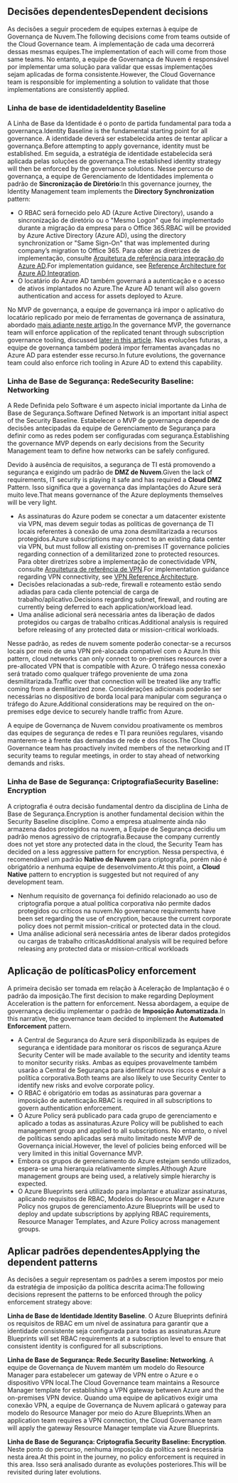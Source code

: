 <!-- TEMPLATE FILE - DO NOT ADD METADATA -->

## <a name="dependent-decisions"></a><span data-ttu-id="e0070-101">Decisões dependentes</span><span class="sxs-lookup"><span data-stu-id="e0070-101">Dependent decisions</span></span>

<span data-ttu-id="e0070-102">As decisões a seguir procedem de equipes externas à equipe de Governança de Nuvem.</span><span class="sxs-lookup"><span data-stu-id="e0070-102">The following decisions come from teams outside of the Cloud Governance team.</span></span> <span data-ttu-id="e0070-103">A implementação de cada uma decorrerá dessas mesmas equipes.</span><span class="sxs-lookup"><span data-stu-id="e0070-103">The implementation of each will come from those same teams.</span></span> <span data-ttu-id="e0070-104">No entanto, a equipe de Governança de Nuvem é responsável por implementar uma solução para validar que essas implementações sejam aplicadas de forma consistente.</span><span class="sxs-lookup"><span data-stu-id="e0070-104">However, the Cloud Governance team is responsible for implementing a solution to validate that those implementations are consistently applied.</span></span>

### <a name="identity-baseline"></a><span data-ttu-id="e0070-105">Linha de base de identidade</span><span class="sxs-lookup"><span data-stu-id="e0070-105">Identity Baseline</span></span>

<span data-ttu-id="e0070-106">A Linha de Base da Identidade é o ponto de partida fundamental para toda a governança.</span><span class="sxs-lookup"><span data-stu-id="e0070-106">Identity Baseline is the fundamental starting point for all governance.</span></span> <span data-ttu-id="e0070-107">A identidade deverá ser estabelecida antes de tentar aplicar a governança.</span><span class="sxs-lookup"><span data-stu-id="e0070-107">Before attempting to apply governance, identity must be established.</span></span> <span data-ttu-id="e0070-108">Em seguida, a estratégia de identidade estabelecida será aplicada pelas soluções de governança.</span><span class="sxs-lookup"><span data-stu-id="e0070-108">The established identity strategy will then be enforced by the governance solutions.</span></span>
<span data-ttu-id="e0070-109">Nesse percurso de governança, a equipe de Gerenciamento de Identidades implementa o padrão de **Sincronização de Diretório**:</span><span class="sxs-lookup"><span data-stu-id="e0070-109">In this governance journey, the Identity Management team implements the **Directory Synchronization** pattern:</span></span>

- <span data-ttu-id="e0070-110">O RBAC será fornecido pelo AD (Azure Active Directory), usando a sincronização de diretório ou o "Mesmo Logon" que foi implementado durante a migração da empresa para o Office 365.</span><span class="sxs-lookup"><span data-stu-id="e0070-110">RBAC will be provided by Azure Active Directory (Azure AD), using the directory synchronization or "Same Sign-On" that was implemented during company’s migration to Office 365.</span></span> <span data-ttu-id="e0070-111">Para obter as diretrizes de implementação, consulte [Arquitetura de referência para integração do Azure AD](/azure/architecture/reference-architectures/identity/azure-ad).</span><span class="sxs-lookup"><span data-stu-id="e0070-111">For implementation guidance, see [Reference Architecture for Azure AD Integration](/azure/architecture/reference-architectures/identity/azure-ad).</span></span>
- <span data-ttu-id="e0070-112">O locatário do Azure AD também governará a autenticação e o acesso de ativos implantados no Azure.</span><span class="sxs-lookup"><span data-stu-id="e0070-112">The Azure AD tenant will also govern authentication and access for assets deployed to Azure.</span></span>

<span data-ttu-id="e0070-113">No MVP de governança, a equipe de governança irá impor o aplicativo do locatário replicado por meio de ferramentas de governança de assinatura, abordado [mais adiante neste artigo](#subscription-model).</span><span class="sxs-lookup"><span data-stu-id="e0070-113">In the governance MVP, the governance team will enforce application of the replicated tenant through subscription governance tooling, discussed [later in this article](#subscription-model).</span></span> <span data-ttu-id="e0070-114">Nas evoluções futuras, a equipe de governança também poderá impor ferramentas avançadas no Azure AD para estender esse recurso.</span><span class="sxs-lookup"><span data-stu-id="e0070-114">In future evolutions, the governance team could also enforce rich tooling in Azure AD to extend this capability.</span></span>

### <a name="security-baseline-networking"></a><span data-ttu-id="e0070-115">Linha de Base de Segurança: Rede</span><span class="sxs-lookup"><span data-stu-id="e0070-115">Security Baseline: Networking</span></span>

<span data-ttu-id="e0070-116">A Rede Definida pelo Software é um aspecto inicial importante da Linha de Base de Segurança.</span><span class="sxs-lookup"><span data-stu-id="e0070-116">Software Defined Network is an important initial aspect of the Security Baseline.</span></span> <span data-ttu-id="e0070-117">Estabelecer o MVP de governança depende de decisões antecipadas da equipe de Gerenciamento de Segurança para definir como as redes podem ser configuradas com segurança.</span><span class="sxs-lookup"><span data-stu-id="e0070-117">Establishing the governance MVP depends on early decisions from the Security Management team to define how networks can be safely configured.</span></span>

<span data-ttu-id="e0070-118">Devido à ausência de requisitos, a segurança de TI está promovendo a segurança e exigindo um padrão de **DMZ de Nuvem**.</span><span class="sxs-lookup"><span data-stu-id="e0070-118">Given the lack of requirements, IT security is playing it safe and has required a **Cloud DMZ** Pattern.</span></span> <span data-ttu-id="e0070-119">Isso significa que a governança das implantações do Azure será muito leve.</span><span class="sxs-lookup"><span data-stu-id="e0070-119">That means governance of the Azure deployments themselves will be very light.</span></span>

- <span data-ttu-id="e0070-120">As assinaturas do Azure podem se conectar a um datacenter existente via VPN, mas devem seguir todas as políticas de governança de TI locais referentes à conexão de uma zona desmilitarizada a recursos protegidos.</span><span class="sxs-lookup"><span data-stu-id="e0070-120">Azure subscriptions may connect to an existing data center via VPN, but must follow all existing on-premises IT governance policies regarding connection of a demilitarized zone to protected resources.</span></span> <span data-ttu-id="e0070-121">Para obter diretrizes sobre a implementação de conectividade VPN, consulte [Arquitetura de referência de VPN](/azure/architecture/reference-architectures/hybrid-networking/vpn).</span><span class="sxs-lookup"><span data-stu-id="e0070-121">For implementation guidance regarding VPN connectivity, see [VPN Reference Architecture](/azure/architecture/reference-architectures/hybrid-networking/vpn).</span></span>
- <span data-ttu-id="e0070-122">Decisões relacionadas a sub-rede, firewall e roteamento estão sendo adiadas para cada cliente potencial de carga de trabalho/aplicativo.</span><span class="sxs-lookup"><span data-stu-id="e0070-122">Decisions regarding subnet, firewall, and routing are currently being deferred to each application/workload lead.</span></span>
- <span data-ttu-id="e0070-123">Uma análise adicional será necessária antes da liberação de dados protegidos ou cargas de trabalho críticas.</span><span class="sxs-lookup"><span data-stu-id="e0070-123">Additional analysis is required before releasing of any protected data or mission-critical workloads.</span></span>

<span data-ttu-id="e0070-124">Nesse padrão, as redes de nuvem somente poderão conectar-se a recursos locais por meio de uma VPN pré-alocada compatível com o Azure.</span><span class="sxs-lookup"><span data-stu-id="e0070-124">In this pattern, cloud networks can only connect to on-premises resources over a pre-allocated VPN that is compatible with Azure.</span></span> <span data-ttu-id="e0070-125">O tráfego nessa conexão será tratado como qualquer tráfego proveniente de uma zona desmilitarizada.</span><span class="sxs-lookup"><span data-stu-id="e0070-125">Traffic over that connection will be treated like any traffic coming from a demilitarized zone.</span></span> <span data-ttu-id="e0070-126">Considerações adicionais poderão ser necessárias no dispositivo de borda local para manipular com segurança o tráfego do Azure.</span><span class="sxs-lookup"><span data-stu-id="e0070-126">Additional considerations may be required on the on-premises edge device to securely handle traffic from Azure.</span></span>

<span data-ttu-id="e0070-127">A equipe de Governança de Nuvem convidou proativamente os membros das equipes de segurança de redes e TI para reuniões regulares, visando manterem-se à frente das demandas de rede e dos riscos.</span><span class="sxs-lookup"><span data-stu-id="e0070-127">The Cloud Governance team has proactively invited members of the networking and IT security teams to regular meetings, in order to stay ahead of networking demands and risks.</span></span>

### <a name="security-baseline-encryption"></a><span data-ttu-id="e0070-128">Linha de Base de Segurança: Criptografia</span><span class="sxs-lookup"><span data-stu-id="e0070-128">Security Baseline: Encryption</span></span>

<span data-ttu-id="e0070-129">A criptografia é outra decisão fundamental dentro da disciplina de Linha de Base de Segurança.</span><span class="sxs-lookup"><span data-stu-id="e0070-129">Encryption is another fundamental decision within the Security Baseline discipline.</span></span> <span data-ttu-id="e0070-130">Como a empresa atualmente ainda não armazena dados protegidos na nuvem, a Equipe de Segurança decidiu um padrão menos agressivo de criptografia.</span><span class="sxs-lookup"><span data-stu-id="e0070-130">Because the company currently does not yet store any protected data in the cloud, the Security Team has decided on a less aggressive pattern for encryption.</span></span>
<span data-ttu-id="e0070-131">Nessa perspectiva, é recomendável um padrão **Nativo de Nuvem** para criptografia, porém não é obrigatório a nenhuma equipe de desenvolvimento.</span><span class="sxs-lookup"><span data-stu-id="e0070-131">At this point, a **Cloud Native** pattern to encryption is suggested but not required of any development team.</span></span>

- <span data-ttu-id="e0070-132">Nenhum requisito de governança foi definido relacionado ao uso de criptografia porque a atual política corporativa não permite dados protegidos ou críticos na nuvem.</span><span class="sxs-lookup"><span data-stu-id="e0070-132">No governance requirements have been set regarding the use of encryption, because the current corporate policy does not permit mission-critical or protected data in the cloud.</span></span>
- <span data-ttu-id="e0070-133">Uma análise adicional será necessária antes de liberar dados protegidos ou cargas de trabalho críticas</span><span class="sxs-lookup"><span data-stu-id="e0070-133">Additional analysis will be required before releasing any protected data or mission-critical workloads</span></span>

## <a name="policy-enforcement"></a><span data-ttu-id="e0070-134">Aplicação de políticas</span><span class="sxs-lookup"><span data-stu-id="e0070-134">Policy enforcement</span></span>

<span data-ttu-id="e0070-135">A primeira decisão ser tomada em relação à Aceleração de Implantação é o padrão da imposição.</span><span class="sxs-lookup"><span data-stu-id="e0070-135">The first decision to make regarding Deployment Acceleration is the pattern for enforcement.</span></span> <span data-ttu-id="e0070-136">Nessa abordagem, a equipe de governança decidiu implementar o padrão de **Imposição Automatizada**.</span><span class="sxs-lookup"><span data-stu-id="e0070-136">In this narrative, the governance team decided to implement the **Automated Enforcement** pattern.</span></span>

- <span data-ttu-id="e0070-137">A Central de Segurança do Azure será disponibilizada às equipes de segurança e identidade para monitorar os riscos de segurança.</span><span class="sxs-lookup"><span data-stu-id="e0070-137">Azure Security Center will be made available to the security and identity teams to monitor security risks.</span></span> <span data-ttu-id="e0070-138">Ambas as equipes provavelmente também usarão a Central de Segurança para identificar novos riscos e evoluir a política corporativa.</span><span class="sxs-lookup"><span data-stu-id="e0070-138">Both teams are also likely to use Security Center to identify new risks and evolve corporate policy.</span></span>
- <span data-ttu-id="e0070-139">O RBAC é obrigatório em todas as assinaturas para governar a imposição de autenticação.</span><span class="sxs-lookup"><span data-stu-id="e0070-139">RBAC is required in all subscriptions to govern authentication enforcement.</span></span>
- <span data-ttu-id="e0070-140">O Azure Policy será publicado para cada grupo de gerenciamento e aplicado a todas as assinaturas.</span><span class="sxs-lookup"><span data-stu-id="e0070-140">Azure Policy will be published to each management group and applied to all subscriptions.</span></span> <span data-ttu-id="e0070-141">No entanto, o nível de políticas sendo aplicadas será muito limitado neste MVP de Governança inicial.</span><span class="sxs-lookup"><span data-stu-id="e0070-141">However, the level of policies being enforced will be very limited in this initial Governance MVP.</span></span>
- <span data-ttu-id="e0070-142">Embora os grupos de gerenciamento do Azure estejam sendo utilizados, espera-se uma hierarquia relativamente simples.</span><span class="sxs-lookup"><span data-stu-id="e0070-142">Although Azure management groups are being used, a relatively simple hierarchy is expected.</span></span>
- <span data-ttu-id="e0070-143">O Azure Blueprints será utilizado para implantar e atualizar assinaturas, aplicando requisitos de RBAC, Modelos do Resource Manager e Azure Policy nos grupos de gerenciamento.</span><span class="sxs-lookup"><span data-stu-id="e0070-143">Azure Blueprints will be used to deploy and update subscriptions by applying RBAC requirements, Resource Manager Templates, and Azure Policy across management groups.</span></span>

## <a name="applying-the-dependent-patterns"></a><span data-ttu-id="e0070-144">Aplicar padrões dependentes</span><span class="sxs-lookup"><span data-stu-id="e0070-144">Applying the dependent patterns</span></span>

<span data-ttu-id="e0070-145">As decisões a seguir representam os padrões a serem impostos por meio da estratégia de imposição da política descrita acima:</span><span class="sxs-lookup"><span data-stu-id="e0070-145">The following decisions represent the patterns to be enforced through the policy enforcement strategy above:</span></span>

<span data-ttu-id="e0070-146">**Linha de Base de Identidade**.</span><span class="sxs-lookup"><span data-stu-id="e0070-146">**Identity Baseline**.</span></span> <span data-ttu-id="e0070-147">O Azure Blueprints definirá os requisitos de RBAC em um nível de assinatura para garantir que a identidade consistente seja configurada para todas as assinaturas.</span><span class="sxs-lookup"><span data-stu-id="e0070-147">Azure Blueprints will set RBAC requirements at a subscription level to ensure that consistent identity is configured for all subscriptions.</span></span>

<span data-ttu-id="e0070-148">**Linha de Base de Segurança: Rede**.</span><span class="sxs-lookup"><span data-stu-id="e0070-148">**Security Baseline: Networking**.</span></span> <span data-ttu-id="e0070-149">A equipe de Governança de Nuvem mantém um modelo do Resource Manager para estabelecer um gateway de VPN entre o Azure e o dispositivo VPN local.</span><span class="sxs-lookup"><span data-stu-id="e0070-149">The Cloud Governance team maintains a Resource Manager template for establishing a VPN gateway between Azure and the on-premises VPN device.</span></span> <span data-ttu-id="e0070-150">Quando uma equipe de aplicativos exigir uma conexão VPN, a equipe de Governança de Nuvem aplicará o gateway para modelo do Resource Manager por meio do Azure Blueprints.</span><span class="sxs-lookup"><span data-stu-id="e0070-150">When an application team requires a VPN connection, the Cloud Governance team will apply the gateway Resource Manager template via Azure Blueprints.</span></span>

<span data-ttu-id="e0070-151">**Linha de Base de Segurança: Criptografia**.</span><span class="sxs-lookup"><span data-stu-id="e0070-151">**Security Baseline: Encryption**.</span></span> <span data-ttu-id="e0070-152">Neste ponto do percurso, nenhuma imposição da política será necessária nesta área.</span><span class="sxs-lookup"><span data-stu-id="e0070-152">At this point in the journey, no policy enforcement is required in this area.</span></span> <span data-ttu-id="e0070-153">Isso será analisado durante as evoluções posteriores.</span><span class="sxs-lookup"><span data-stu-id="e0070-153">This will be revisited during later evolutions.</span></span>
